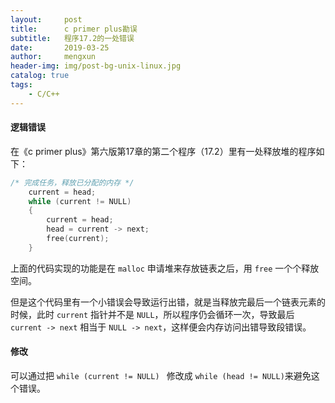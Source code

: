 ```yaml
---
layout:     post
title:      c primer plus勘误
subtitle:   程序17.2的一处错误
date:       2019-03-25
author:     mengxun
header-img: img/post-bg-unix-linux.jpg
catalog: true
tags:
    - C/C++
---
```


#### 逻辑错误

在《c primer plus》第六版第17章的第二个程序（17.2）里有一处释放堆的程序如下：

```c
/* 完成任务，释放已分配的内存 */
    current = head;
    while (current != NULL)
    {
        current = head;
        head = current -> next;
        free(current);
    }
```

上面的代码实现的功能是在 `malloc` 申请堆来存放链表之后，用 `free` 一个个释放空间。

但是这个代码里有一个小错误会导致运行出错，就是当释放完最后一个链表元素的时候，此时 `current` 指针并不是 `NULL`，所以程序仍会循环一次，导致最后 `current -> next` 相当于 `NULL -> next`，这样便会内存访问出错导致段错误。

#### 修改

可以通过把 `while (current != NULL) ` 修改成 `while (head != NULL)`来避免这个错误。

